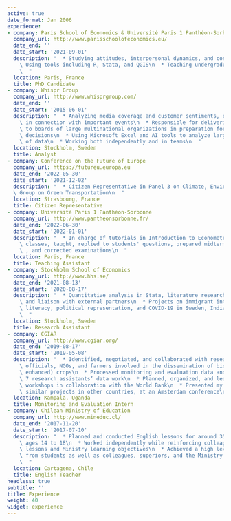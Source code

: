 ```yaml
---
active: true
date_format: Jan 2006
experience:
- company: Paris School of Economics & Université Paris 1 Panthéon-Sorbonne
  company_url: http://www.parisschoolofeconomics.eu/
  date_end: ''
  date_start: '2021-09-01'
  description: "  * Studying attitudes, interpersonal dynamics, and conflict\n  *\
    \ Using tools including R, Stata, and QGIS\n  * Teaching undergraduate economics\n\
    \  "
  location: Paris, France
  title: PhD Candidate
- company: Whispr Group
  company_url: http://www.whisprgroup.com/
  date_end: ''
  date_start: '2015-06-01'
  description: "  * Analyzing media coverage and customer sentiments, over time and\
    \ in connection with important events\n  * Responsible for delivering key insights\
    \ to boards of large multinational organizations in preparation for large strategic\
    \ decisions\n  * Using Microsoft Excel and AI tools to analyze large quantities\
    \ of data\n  * Working both independently and in teams\n  "
  location: Stockholm, Sweden
  title: Analyst
- company: Conference on the Future of Europe
  company_url: https://futureu.europa.eu
  date_end: '2022-05-30'
  date_start: '2021-12-02'
  description: "  * Citizen Representative in Panel 3 on Climate, Environment, and Health\n * Working\
  \ Group on Green Transportation\n  "
  location: Strasbourg, France
  title: Citizen Representative
- company: Université Paris 1 Panthéon-Sorbonne
  company_url: http://www.pantheonsorbonne.fr/
  date_end: '2022-06-30'
  date_start: '2022-01-01'
  description: "  * In charge of tutorials in Introduction to Econometrics course\n * Prepared\
    \ classes, taught, replied to students' questions, prepared midterm examinations\
    \ , and corrected examinations\n  "
  location: Paris, France
  title: Teaching Assistant
- company: Stockholm School of Economics
  company_url: http://www.hhs.se/
  date_end: '2021-08-13'
  date_start: '2020-08-17'
  description: "  * Quantitative analysis in Stata, literature research, project implementation,\
    \ and liaison with external partners\n  * Projects on immigrant integration, child\
    \ literacy, political representation, and COVID-19 in Sweden, India, and Uganda\n\
    \  "
  location: Stockholm, Sweden
  title: Research Assistant
- company: CGIAR
  company_url: http://www.cgiar.org/
  date_end: '2019-08-17'
  date_start: '2019-05-08'
  description: "  * Identified, negotiated, and collaborated with researchers, government\
    \ officials, NGOs, and farmers involved in the dissemination of biofortified (nutrient\
    \ enhanced) crops\n  * Processed monitoring and evaluation data and supervised\
    \ 7 research assistants’ data work\n  * Planned, organized, and led stakeholder\
    \ workshops in collaboration with the World Bank\n  * Presented my work, to guide\
    \ similar projects in other countries, at an Amsterdam conference\n  "
  location: Kampala, Uganda
  title: Monitoring and Evaluation Intern
- company: Chilean Ministry of Education
  company_url: http://www.mineduc.cl/
  date_end: '2017-11-20'
  date_start: '2017-07-10'
  description: "  * Planned and conducted English lessons for around 350 students\
    \ ages 14 to 18\n  * Worked independently while reinforcing colleagues' previous\
    \ lessons and Ministry learning objectives\n  * Achieved a high level of satisfaction\
    \ from students as well as colleagues, superiors, and the Ministry of Education\n\
    \  "
  location: Cartagena, Chile
  title: English Teacher
headless: true
subtitle: ''
title: Experience
weight: 40
widget: experience
---
```


